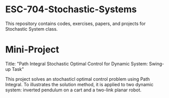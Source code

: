 # ESC-704-Stochastic-Systems

This repository contains codes, exercises, papers, and projects for Stochastic System class.

Mini-Project
============

Title: "Path Integral Stochastic Optimal Control for Dynamic System: Swing-up Task"

This project solves an stochasticl optimal control problem using Path Integral. To illustrates the solution method, it is applied to two dynamic system: inverted pendulum on a cart and a two-link planar robot.